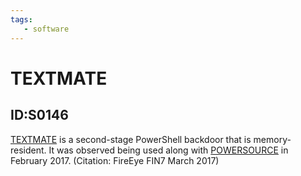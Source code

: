 ```yaml
---
tags:
   - software
---
```

# TEXTMATE
## ID:S0146
[TEXTMATE](/mitre/software/S0146) is a second-stage PowerShell backdoor that is memory-resident. It was observed being used along with [POWERSOURCE](/mitre/software/S0145) in February 2017. (Citation: FireEye FIN7 March 2017)
